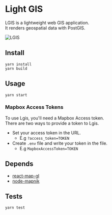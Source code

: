 # Light GIS

LGIS is a lightweight web GIS application.  
It renders geospatial data with PostGIS.

![LGIS](media/header.gif)

## Install

```
yarn install
yarn build
```

## Usage

```
yarn start
```

### Mapbox Access Tokens

To use Lgis, you'll need a Mapbox Access token.  
There are two ways to provide a token to Lgis.

- Set your access token in the URL.
  - E.g `?access_token=TOKEN`
- Create `.env` file and write your token in the file.
  - E.g `MapboxAccessToken=TOKEN`

## Depends

- [react-map-gl](https://github.com/uber/react-map-gl)
- [node-mapnik](https://github.com/mapnik/node-mapnik)

## Tests

```
yarn test
```

